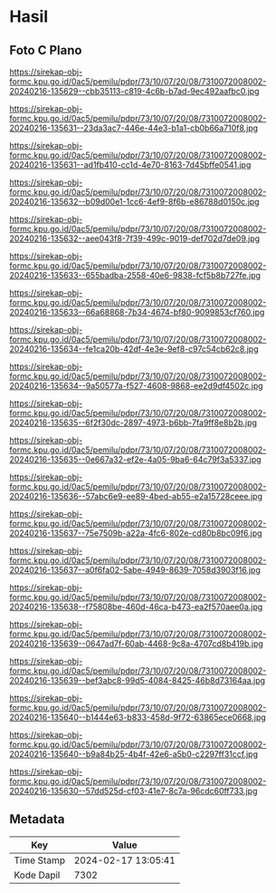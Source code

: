 # Hasil

## Foto C Plano

https://sirekap-obj-formc.kpu.go.id/0ac5/pemilu/pdpr/73/10/07/20/08/7310072008002-20240216-135629--cbb35113-c819-4c6b-b7ad-9ec492aafbc0.jpg

https://sirekap-obj-formc.kpu.go.id/0ac5/pemilu/pdpr/73/10/07/20/08/7310072008002-20240216-135631--23da3ac7-446e-44e3-b1a1-cb0b66a710f8.jpg

https://sirekap-obj-formc.kpu.go.id/0ac5/pemilu/pdpr/73/10/07/20/08/7310072008002-20240216-135631--ad1fb410-cc1d-4e70-8163-7d45bffe0541.jpg

https://sirekap-obj-formc.kpu.go.id/0ac5/pemilu/pdpr/73/10/07/20/08/7310072008002-20240216-135632--b09d00e1-1cc6-4ef9-8f6b-e86788d0150c.jpg

https://sirekap-obj-formc.kpu.go.id/0ac5/pemilu/pdpr/73/10/07/20/08/7310072008002-20240216-135632--aee043f8-7f39-499c-9019-def702d7de09.jpg

https://sirekap-obj-formc.kpu.go.id/0ac5/pemilu/pdpr/73/10/07/20/08/7310072008002-20240216-135633--655badba-2558-40e6-9838-fcf5b8b727fe.jpg

https://sirekap-obj-formc.kpu.go.id/0ac5/pemilu/pdpr/73/10/07/20/08/7310072008002-20240216-135633--66a68868-7b34-4674-bf80-9099853cf760.jpg

https://sirekap-obj-formc.kpu.go.id/0ac5/pemilu/pdpr/73/10/07/20/08/7310072008002-20240216-135634--fe1ca20b-42df-4e3e-9ef8-c97c54cb62c8.jpg

https://sirekap-obj-formc.kpu.go.id/0ac5/pemilu/pdpr/73/10/07/20/08/7310072008002-20240216-135634--9a50577a-f527-4608-9868-ee2d9df4502c.jpg

https://sirekap-obj-formc.kpu.go.id/0ac5/pemilu/pdpr/73/10/07/20/08/7310072008002-20240216-135635--6f2f30dc-2897-4973-b6bb-7fa9ff8e8b2b.jpg

https://sirekap-obj-formc.kpu.go.id/0ac5/pemilu/pdpr/73/10/07/20/08/7310072008002-20240216-135635--0e667a32-ef2e-4a05-9ba6-64c79f3a5337.jpg

https://sirekap-obj-formc.kpu.go.id/0ac5/pemilu/pdpr/73/10/07/20/08/7310072008002-20240216-135636--57abc6e9-ee89-4bed-ab55-e2a15728ceee.jpg

https://sirekap-obj-formc.kpu.go.id/0ac5/pemilu/pdpr/73/10/07/20/08/7310072008002-20240216-135637--75e7509b-a22a-4fc6-802e-cd80b8bc09f6.jpg

https://sirekap-obj-formc.kpu.go.id/0ac5/pemilu/pdpr/73/10/07/20/08/7310072008002-20240216-135637--a0f6fa02-5abe-4949-8639-7058d3903f16.jpg

https://sirekap-obj-formc.kpu.go.id/0ac5/pemilu/pdpr/73/10/07/20/08/7310072008002-20240216-135638--f75808be-460d-46ca-b473-ea2f570aee0a.jpg

https://sirekap-obj-formc.kpu.go.id/0ac5/pemilu/pdpr/73/10/07/20/08/7310072008002-20240216-135639--0647ad7f-60ab-4468-9c8a-4707cd8b419b.jpg

https://sirekap-obj-formc.kpu.go.id/0ac5/pemilu/pdpr/73/10/07/20/08/7310072008002-20240216-135639--bef3abc8-99d5-4084-8425-46b8d73164aa.jpg

https://sirekap-obj-formc.kpu.go.id/0ac5/pemilu/pdpr/73/10/07/20/08/7310072008002-20240216-135640--b1444e63-b833-458d-9f72-63865ece0668.jpg

https://sirekap-obj-formc.kpu.go.id/0ac5/pemilu/pdpr/73/10/07/20/08/7310072008002-20240216-135640--b9a84b25-4b4f-42e6-a5b0-c2297ff31ccf.jpg

https://sirekap-obj-formc.kpu.go.id/0ac5/pemilu/pdpr/73/10/07/20/08/7310072008002-20240216-135630--57dd525d-cf03-41e7-8c7a-96cdc60ff733.jpg


## Metadata

| Key        | Value               |
| ---------- | ------------------- |
| Time Stamp | 2024-02-17 13:05:41 |
| Kode Dapil | 7302                |



